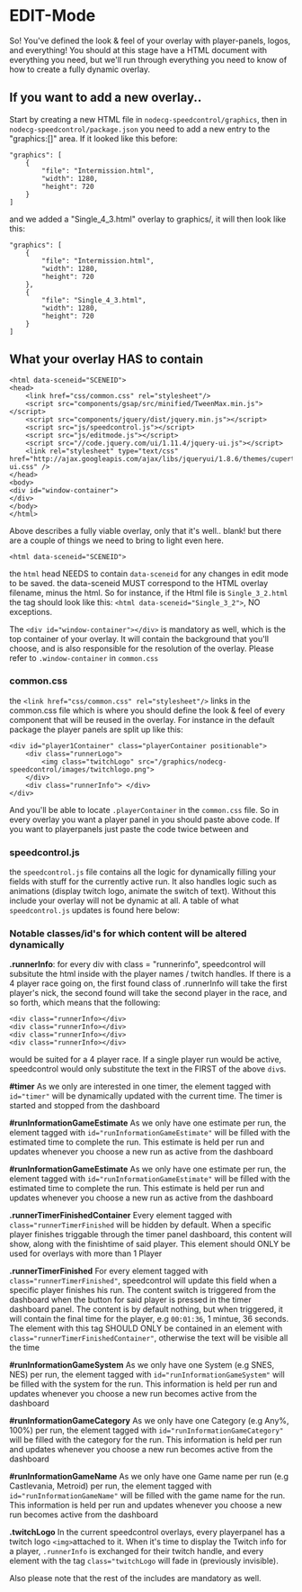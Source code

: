# EDIT-Mode

So! You've defined the look & feel of your overlay with player-panels, logos, and everything!
You should at this stage have a HTML document with everything you need, but we'll run through everything you 
need to know of how to create a fully dynamic overlay.

## If you want to add a new overlay..
Start by creating a new HTML file in `nodecg-speedcontrol/graphics`, then
in `nodecg-speedcontrol/package.json` you need to add a new entry to
the "graphics:[]" area. If it looked like this before:
```
"graphics": [
    {
        "file": "Intermission.html",
        "width": 1280,
        "height": 720
    }
]
```
and we added a "Single_4_3.html" overlay to graphics/, it will then look like this:
```
"graphics": [
    {
        "file": "Intermission.html",
        "width": 1280,
        "height": 720
    },
    {
        "file": "Single_4_3.html",
        "width": 1280,
        "height": 720
    }
]
```

## What your overlay HAS to contain

```
<html data-sceneid="SCENEID">
<head>
    <link href="css/common.css" rel="stylesheet"/>
    <script src="components/gsap/src/minified/TweenMax.min.js"></script>
    <script src="components/jquery/dist/jquery.min.js"></script>
    <script src="js/speedcontrol.js"></script>
    <script src="js/editmode.js"></script>
    <script src="//code.jquery.com/ui/1.11.4/jquery-ui.js"></script>
    <link rel="stylesheet" type="text/css" href="http://ajax.googleapis.com/ajax/libs/jqueryui/1.8.6/themes/cupertino/jquery-ui.css" />
</head>
<body>
<div id="window-container">
</div>
</body>
</html>
```

Above describes a fully viable overlay, only that it's well.. blank! but there are a couple of things we need to bring to
light even here.
```
<html data-sceneid="SCENEID">
```
the `html` head NEEDS to contain `data-sceneid` for any changes in edit mode to be saved. the data-sceneid MUST
correspond to the HTML overlay filename, minus the html. So for instance, if the Html file is `Single_3_2.html`
the tag should look like this: `<html data-sceneid="Single_3_2">`, NO exceptions.

The `<div id="window-container"></div>` is mandatory as well, which is the top container of your overlay.
It will contain the background that you'll choose, and is also responsible for the resolution of the overlay.
Please refer to `.window-container` in `common.css`

### common.css
the `<link href="css/common.css" rel="stylesheet"/>` links in the common.css file which is where you should define
the look & feel of every component that will be reused in the overlay. For instance in the default package the player
panels are split up like this:

```
<div id="player1Container" class="playerContainer positionable">
    <div class="runnerLogo">
        <img class="twitchLogo" src="/graphics/nodecg-speedcontrol/images/twitchlogo.png">
    </div>
    <div class="runnerInfo"> </div>
</div>
```
And you'll be able to locate `.playerContainer` in the `common.css` file. So in every overlay you want a player panel
in you should paste above code. If you want to playerpanels just paste the code twice between <body> and </body>

### speedcontrol.js

the `speedcontrol.js` file contains all the logic for dynamically filling your fields with stuff for the currently
active run. It also handles logic such as animations (display twitch logo, animate the switch of text). Without
this include your overlay will not be dynamic at all. A table of what `speedcontrol.js` updates is found here below:

### Notable classes/id's for which content will be altered dynamically
**.runnerInfo**:
for every div with class = "runnerinfo", speedcontrol will subsitute the html inside with the player
names / twitch handles. If there is a 4 player race going on, the first found class of .runnerInfo will take the first
player's nick, the second found will take the second player in the race, and so forth, which means that the following:
```
<div class="runnerInfo></div>
<div class="runnerInfo></div>
<div class="runnerInfo></div>
<div class="runnerInfo></div>
```
would be suited for a 4 player race. If a single player run would be active, speedcontrol would only substitute the text
in the FIRST of the above `div`s.

**#timer**
As we only are interested in one timer, the element tagged with `id="timer"` will be dynamically updated
with the current time. The timer is started and stopped from the dashboard

**#runInformationGameEstimate**
As we only have one estimate per run, the element tagged with `id="runInformationGameEstimate"` will be filled
with the estimated time to complete the run. This estimate is held per run and updates whenever you choose a new run
as active from the dashboard

**#runInformationGameEstimate**
As we only have one estimate per run, the element tagged with `id="runInformationGameEstimate"` will be filled
with the estimated time to complete the run. This estimate is held per run and updates whenever you choose a new run
as active from the dashboard

**.runnerTimerFinishedContainer**
Every element tagged with `class="runnerTimerFinished` will be hidden by default. When a specific player finishes
triggable through the timer panel dashboard, this content will show, along with the finishtime of said player. This
element should ONLY be used for overlays with more than 1 Player

**.runnerTimerFinished**
For every element tagged with `class="runnerTimerFinished"`, speedcontrol will update this field when a specific player
finishes his run. The content switch is triggered from the dashboard when the button for said player is pressed in the
timer dashboard panel. The content is by default nothing, but when triggered, it will contain the final time for the
player, e.g `00:01:36`, 1 mintue, 36 seconds. The element with this tag SHOULD ONLY be contained in an element
with `class="runnerTimerFinishedContainer"`, otherwise the text will be visible all the time

**#runInformationGameSystem**
As we only have one System (e.g SNES, NES) per run, the element tagged with `id="runInformationGameSystem"` will be filled
with the system for the run. This information is held per run and updates whenever you choose a new run
becomes active from the dashboard

**#runInformationGameCategory**
As we only have one Category (e.g Any%, 100%) per run, the element tagged with `id="runInformationGameCategory"` will be filled
with the category for the run. This information is held per run and updates whenever you choose a new run
becomes active from the dashboard

**#runInformationGameName**
As we only have one Game name per run (e.g Castlevania, Metroid) per run, the element tagged with `id="runInformationGameName"` will be filled
with the game name for the run. This information is held per run and updates whenever you choose a new run
becomes active from the dashboard

**.twitchLogo**
In the current speedcontrol overlays, every playerpanel has a twitch logo `<img>`attached to it. When it's time
to display the Twitch info for a player, `.runnerInfo` is exchanged for their twitch handle, and every element
with the tag `class="twitchLogo` will fade in (previously invisible).

Also please note that the rest of the includes are mandatory as well.